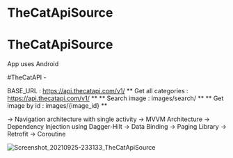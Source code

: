 # TheCatApiSource
# TheCatApiSource
App uses Android 


#TheCatAPI -

BASE_URL : https://api.thecatapi.com/v1/
 ** Get all categories : https://api.thecatapi.com/v1/ **
 ** Search image  : images/search/ **
 ** Get image by id : images/{image_id} **

-> Navigation architecture with single activity 
-> MVVM Architecture 
-> Dependency Injection using Dagger-Hilt 
-> Data Binding 
-> Paging Library 
-> Retrofit 
-> Coroutine


![Screenshot_20210925-233133_TheCatApiSource](https://user-images.githubusercontent.com/6966882/134770630-19f554d4-4767-4366-a3c6-42b4d8e0edb4.jpeg)
